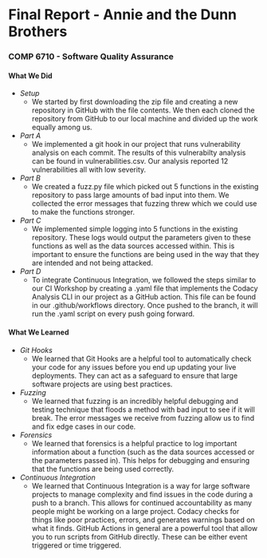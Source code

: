 # **Final Report - Annie and the Dunn Brothers**
### **COMP 6710 - Software Quality Assurance**

#### **What We Did**
- _Setup_
  - We started by first downloading the zip file and creating a new repository in GitHub with the file contents. We then each cloned the repository from GitHub to our local machine and divided up the work equally among us.
- _Part A_
  - We implemented a git hook in our project that runs vulnerability analysis on each commit. The results of this vulnerabilty analysis can be found in vulnerabilities.csv. Our analysis reported 12 vulnerabilities all with low severity.
- _Part B_
  - We created a fuzz.py file which picked out 5 functions in the existing repository to pass large amounts of bad input into them. We collected the error messages that fuzzing threw which we could use to make the functions stronger.
- _Part C_
  - We implemented simple logging into 5 functions in the existing repository. These logs would output the parameters given to these functions as well as the data sources accessed within. This is important to ensure the functions are being used in the way that they are intended and not being attacked.
- _Part D_
  - To integrate Continuous Integration, we followed the steps similar to our CI Workshop by creating a .yaml file that implements the Codacy Analysis CLI in our project as a GitHub action. This file can be found in our .github/workflows directory. Once pushed to the branch, it will run the .yaml script on every push going forward.

#### **What We Learned**
- _Git Hooks_
  - We learned that Git Hooks are a helpful tool to automatically check your code for any issues before you end up updating your live deployments. They can act as a safeguard to ensure that large software projects are using best practices.
- _Fuzzing_
  - We learned that fuzzing is an incredibly helpful debugging and testing technique that floods a method with bad input to see if it will break. The error messages we receive from fuzzing allow us to find and fix edge cases in our code.
- _Forensics_
  - We learned that forensics is a helpful practice to log important information about a function (such as the data sources accessed or the parameters passed in). This helps for debugging and ensuring that the functions are being used correctly.
- _Continuous Integration_
  - We learned that Continuous Integration is a way for large software projects to manage complexity and find issues in the code during a push to a branch. This allows for continued accountability as many people might be working on a large project. Codacy checks for things like poor practices, errors, and generates warnings based on what it finds. GitHub Actions in general are a powerful tool that allow you to run scripts from GitHub directly. These can be either event triggered or time triggered.